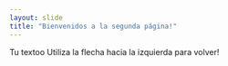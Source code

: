```yaml
---
layout: slide
title: "Bienvenidos a la segunda página!"
---
```

Tu textoo
Utiliza la flecha hacia la izquierda para volver!
